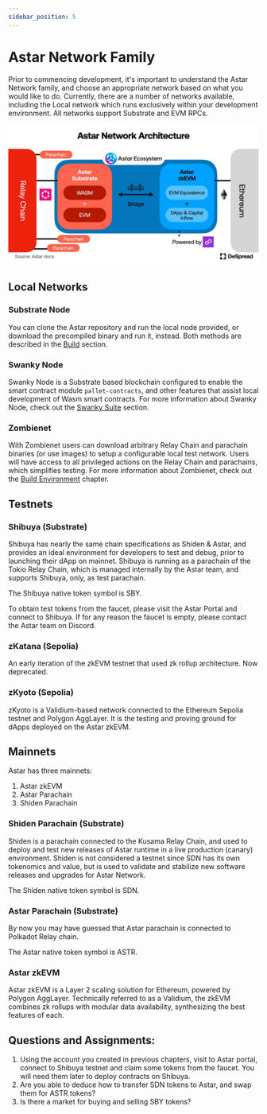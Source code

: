 ```yaml
---
sidebar_position: 5
---
```


# Astar Network Family

Prior to commencing development, it's important to understand the Astar Network family, and choose an appropriate network based on what you would like to do. Currently, there are a number of networks available, including the Local network which runs exclusively within your development environment. All networks support Substrate and EVM RPCs.

![Astar networks](img/fig3.jpg)

## Local Networks

### Substrate Node
You can clone the Astar repository and run the local node provided, or download the precompiled binary and run it, instead. Both methods are described in the [Build](/docs/build) section.

### Swanky Node

Swanky Node is a Substrate based blockchain configured to enable the smart contract module `pallet-contracts`, and other features that assist local development of Wasm smart contracts.
For more information about Swanky Node, check out the [Swanky Suite](https://docs.astar.network/docs/build/wasm/swanky-suite/) section.

### Zombienet

With Zombienet users can download arbitrary Relay Chain and parachain binaries (or use images) to setup a configurable local test network. Users will have access to all privileged actions on the Relay Chain and parachains, which simplifies testing. For more information about Zombienet, check out the [Build Environment](https://docs.astar.network/docs/build/environment/zombienet-testing) chapter.

## Testnets

### Shibuya (Substrate)

Shibuya has nearly the same chain specifications as Shiden & Astar, and provides an ideal environment for developers to test and debug, prior to launching their dApp on mainnet.
Shibuya is running as a parachain of the Tokio Relay Chain, which is managed internally by the Astar team, and supports Shibuya, only, as test parachain.

The Shibuya native token symbol is SBY.

To obtain test tokens from the faucet, please visit the Astar Portal and connect to Shibuya. If for any reason the faucet is empty, please contact the Astar team on Discord.

### zKatana (Sepolia)

An early iteration of the zkEVM testnet that used zk rollup architecture. Now deprecated.

### zKyoto (Sepolia)

zKyoto is a Validium-based network connected to the Ethereum Sepolia testnet and Polygon AggLayer. It is the testing and proving ground for dApps deployed on the Astar zkEVM.

## Mainnets

Astar has three mainnets:

1. Astar zkEVM 
2. Astar Parachain 
3. Shiden Parachain

### Shiden Parachain (Substrate)

Shiden is a parachain connected to the Kusama Relay Chain, and used to deploy and test new releases of Astar runtime in a live production (canary) environment. Shiden is not considered a testnet since SDN has its own tokenomics and value, but is used to validate and stabilize new software releases and upgrades for Astar Network.

The Shiden native token symbol is SDN.

### Astar Parachain (Substrate)

By now you may have guessed that Astar parachain is connected to Polkadot Relay chain.

The Astar native token symbol is ASTR.

### Astar zkEVM

Astar zkEVM is a Layer 2 scaling solution for Ethereum, powered by Polygon AggLayer. Technically referred to as a Validium, the zkEVM combines zk rollups with modular data availability, synthesizing the best features of each.

## Questions and Assignments:

1. Using the account you created in previous chapters, visit to Astar portal, connect to Shibuya testnet and claim some tokens from the faucet. You will need them later to deploy contracts on Shibuya.
2. Are you able to deduce how to transfer SDN tokens to Astar, and swap them for ASTR tokens?
3. Is there a market for buying and selling SBY tokens?
